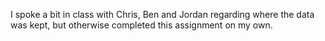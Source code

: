 I spoke a bit in class with Chris, Ben and Jordan regarding where the data was kept, but otherwise completed this assignment on my own. 